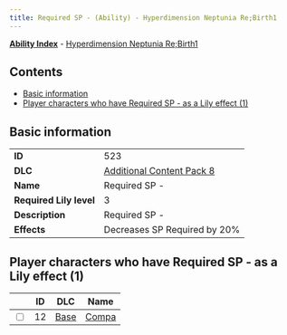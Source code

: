 ```yaml
---
title: Required SP - (Ability) - Hyperdimension Neptunia Re;Birth1
---
```


[**Ability Index**](/neptunia/rb1/ability/index.html) - [Hyperdimension Neptunia Re;Birth1](/neptunia/rb1)

## Contents

- [Basic information](#basic-information)
- [Player characters who have Required SP - as a Lily effect (1)](#player-characters-who-have-required-sp-as-a-lily-effect-1)

## Basic information

|   |   |
| -- | -- |
| **ID** | 523
**DLC** | [Additional Content Pack 8](/neptunia/rb1/dlc/17-pack8.html)
**Name** | Required SP -
**Required Lily level** | 3
**Description** | Required SP -
**Effects** | Decreases SP Required by 20% |


## Player characters who have Required SP - as a Lily effect (1)

|    | ID | DLC | Name |
| -- | -- | --- | ---- |
| <input type="checkbox" id="rb1-player-1-12" class="trackbox" /> | 12 | [Base](/neptunia/rb1/dlc/1-base.html) | [Compa](/neptunia/rb1/player/1-12-compa.html) |
